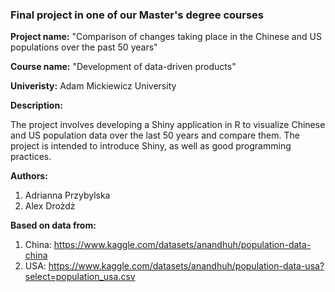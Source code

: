 ### Final project in one of our Master's degree courses


<b>Project name:</b> "Comparison of changes taking place in the Chinese and US populations over the past 50 years"

<b>Course name:</b> "Development of data-driven products"

<b>Univeristy:</b> Adam Mickiewicz University

<b>Description:</b>

The project involves developing a Shiny application in R to visualize Chinese and US population data over the last 50 years and compare them. The project is intended to introduce Shiny, as well as good programming practices. 

<b>Authors:</b>
1. Adrianna Przybylska
2. Alex Drożdż

<b>Based on data from:</b>
1. China: https://www.kaggle.com/datasets/anandhuh/population-data-china
2. USA: https://www.kaggle.com/datasets/anandhuh/population-data-usa?select=population_usa.csv

